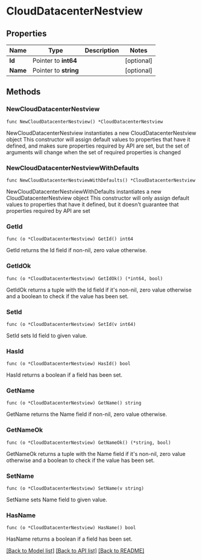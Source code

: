 # CloudDatacenterNestview

## Properties

Name | Type | Description | Notes
------------ | ------------- | ------------- | -------------
**Id** | Pointer to **int64** |  | [optional] 
**Name** | Pointer to **string** |  | [optional] 

## Methods

### NewCloudDatacenterNestview

`func NewCloudDatacenterNestview() *CloudDatacenterNestview`

NewCloudDatacenterNestview instantiates a new CloudDatacenterNestview object
This constructor will assign default values to properties that have it defined,
and makes sure properties required by API are set, but the set of arguments
will change when the set of required properties is changed

### NewCloudDatacenterNestviewWithDefaults

`func NewCloudDatacenterNestviewWithDefaults() *CloudDatacenterNestview`

NewCloudDatacenterNestviewWithDefaults instantiates a new CloudDatacenterNestview object
This constructor will only assign default values to properties that have it defined,
but it doesn't guarantee that properties required by API are set

### GetId

`func (o *CloudDatacenterNestview) GetId() int64`

GetId returns the Id field if non-nil, zero value otherwise.

### GetIdOk

`func (o *CloudDatacenterNestview) GetIdOk() (*int64, bool)`

GetIdOk returns a tuple with the Id field if it's non-nil, zero value otherwise
and a boolean to check if the value has been set.

### SetId

`func (o *CloudDatacenterNestview) SetId(v int64)`

SetId sets Id field to given value.

### HasId

`func (o *CloudDatacenterNestview) HasId() bool`

HasId returns a boolean if a field has been set.

### GetName

`func (o *CloudDatacenterNestview) GetName() string`

GetName returns the Name field if non-nil, zero value otherwise.

### GetNameOk

`func (o *CloudDatacenterNestview) GetNameOk() (*string, bool)`

GetNameOk returns a tuple with the Name field if it's non-nil, zero value otherwise
and a boolean to check if the value has been set.

### SetName

`func (o *CloudDatacenterNestview) SetName(v string)`

SetName sets Name field to given value.

### HasName

`func (o *CloudDatacenterNestview) HasName() bool`

HasName returns a boolean if a field has been set.


[[Back to Model list]](../README.md#documentation-for-models) [[Back to API list]](../README.md#documentation-for-api-endpoints) [[Back to README]](../README.md)


